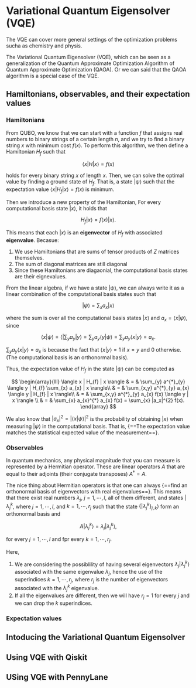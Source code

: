 # Variational Quantum Eigensolver (VQE)
The VQE can cover more general settings of the optimization problems sucha as chemistry and physis.

The Variational Quantum Eigensolver (VQE), which can be seen as a generalization of the Quantum Approximate Optimization Algorithm of Quantum Approximate Optimization (QAOA). Or we can said that the QAOA algorithm is a special case of the VQE.

## Hamiltonians, observables, and their expectation values 
### Hamiltonians 

From QUBO, we know that we can start with a function $f$ that assigns real numbers to binary strings of a certain length $n$, and we try to find a binary string $x$ with minimum cost $f(x)$. To perform this algorithm, we then define a Hamiltonian $H_{f}$ such that 

$$
\langle x|H|x \rangle = f(x)
$$

holds for every binary string $x$ of length $x$. Then, we can solve the optimal value by finding a ground state of $H_{f}$. That is, a state $\lvert \psi \rangle$ such that the expectation value $\langle x|H_{f}| x \rangle = f(x)$ is minimum.

Then we introduce a new property of the Hamiltonian, For every computational basis state $\lvert x \rangle$, it holds that 

$$
H_{f}\lvert x \rangle = f(x)\lvert x \rangle.
$$

This means that each $\lvert x \rangle$ is an **eigenvector** of $H_{f}$ with associated **eigenvalue**. Becasue:

1. We use Hamiltonians that are sums of tensor products of $Z$ matrices themselves.
2. The sum of diagonal matrices are still diagonal
3. Since these Hamiltonians are diagaonial, the computational basis states are their eignevalues.

From the linear algebra, if we have a state $\lvert \psi \rangle$, we can always write it as a linear combination of the computational basis states such that 

$$
\lvert \psi \rangle = \sum_{x} a_{x} \lvert x \rangle
$$

where the sum is over all the computational basis states $\lvert x \rangle$ and $a_{x} = \langle x | \psi \rangle$, since 

$$
\langle x | \psi \rangle = \langle | \sum_{y} a_{y} \lvert y \rangle = \sum_{y} a_{y} \langle y | \psi \rangle = \sum_{y} a_{y} \langle x | y \rangle = a_{x}.
$$

$\sum_{y} a_{y} \langle x | y \rangle = a_{x}$ is because the fact that $\langle x | y \rangle = 1$  if $x = y$ and 0 otherwise. (The computational basis is an orthonormal basis).

Thus, the expectation value of $H_{f}$ in the state $\lvert \psi \rangle$ can be computed as 

$$
\begin{array}{lll}
\langle x | H_{f} | x \rangle & = & \sum_{y} a^{*}_{y} \langle y | H_{f} \sum_{x} a_{x} | x \rangle\\
 & = & \sum_{x,y} a^{*}_{y} a_{x} \langle y | H_{f} | x \rangle\\
 & = & \sum_{x,y} a^{*}_{y} a_{x} f(x) \langle y | x \rangle \\
 & = & \sum_{x} a_{x}^{*} a_{x} f(x) = \sum_{x} |a_x|^{2} f(x).
\end{array}
$$

We also know that $|a_x|^{2} = |\langle x | \psi \rangle|^{2}$ is the probability of obtaining $|x\rangle$ when measuring $\lvert \psi \rangle$ in the computational basis. That is, {==The expectation value matches the statistical expected value of the measurement==}.

### Observables
In quantum mechanics, any physical magnitude that you can measure is represented by a Hermitian operator. These are linear operators $A$ that are equal to their adjoints (their conjugate transposes) $A^{\dagger} = A$.

The nice thing about Hermitian operators is that one can always {==find an orthonormal basis of eigenvectors with real eigenvalues==}. This means that there exist real numbers $\lambda_j$, $j = 1, \cdots, l,$ all of them different, and states $\lvert \lambda_{j}^{k}$, where $j = 1, \cdots, l,$ and $k = 1, \cdots, r_j$ such that the state $\{\lvert \lambda_{j}^{k}\}_{j,k} \rangle$ form an orthonormal basis and 

$$
A \lvert \lambda_{j}^{k} \rangle = \lambda_{j} \lvert \lambda_{j}^{k} \rangle,
$$

for every $j = 1, \cdots, l$ and fpr every $k = 1, \cdots, r_{j}$.

Here, 

1. We are considering the possiblility of having several eigenvectors $\lambda_{j} \lvert \lambda_{j}^{k} \rangle$ associated with the same eigenvalue $\lambda_{j}$, hence the use of the superindices $k = 1, \cdots, r_{j}$, where $r_j$ is the number of eigenvectors associated with the $\lambda_{j}^{k}$ eigenvalue. 
2. If all the eigenvalues are different, then we will have $r_{j} = 1$ for every $j$ and we can drop the $k$ superindices.

### Expectation values 


## Intoducing the Variational Quantum Eigensolver


## Using VQE with Qiskit


## USing VQE with PennyLane